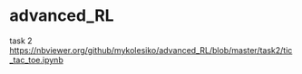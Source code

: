 # advanced_RL
task 2
https://nbviewer.org/github/mykolesiko/advanced_RL/blob/master/task2/tic_tac_toe.ipynb
